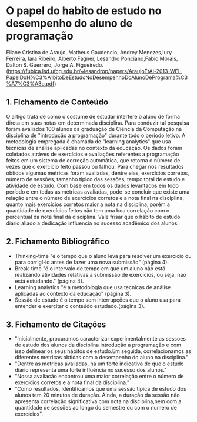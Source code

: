 # O papel do habito de estudo no desempenho do aluno de programação

Eliane Cristina de Araujo, Matheus Gaudencio, Andrey Menezes,Iury Ferreira, Iara Ribeiro, Alberto Fagner, Lesandro Ponciano,Fabio Morais, Dalton S. Guerrero, Jorge A. Figueiredo.
(https://fubica.lsd.ufcg.edu.br/~lesandrop/papers/AraujoEtAl-2013-WEI-PapelDoH%C3%A1bitoDeEstudoNoDesempenhoDoAlunoDePrograma%C3%A7%C3%A3o.pdf)

## 1. Fichamento de Conteúdo


O artigo trata de como o costume de estudar interfere o aluno de forma direta em suas notas em determinada disciplina. Para conduzir tal pesquisa foram avaliados 100 alunos da graduação de Ciência da Computação na disciplina de "introdução a programação" durante todo o período letivo. A metodologia empregada é chamada de "learning analytics" que usa técnicas de análise aplicadas no contexto da educação. Os dados foram coletados atráves de exercícios e avaliações referentes a programação feitos em um sistema de correção automática, que retorna o número de vezes que o exercício feito passou ou falhou. Para chegar nos resultados obtidos algumas métricas foram avaliadas, dentre elas, exercícios corretos, número de sessões, tamanho típico das sessões, tempo total de estudo e atividade de estudo. Com base em todos os dados levantados em todo período e em todas as métricas avaliadas, pode-se concluir que existe uma relação entre o número de exercícios corretos e a nota final na disciplina, quanto mais exercícios corretos maior a nota na disciplina, porém a quantidade de exercícios feitos não tem uma boa correlação com o percentual da nota final da disciplina. Vale frisar que o hábito de estudo diário aliado a dedicação influencia no sucesso acadêmico dos alunos.

## 2. Fichamento Bibliográfico 

* Thinking-time "é o tempo que o aluno leva para resolver um exercício ou para corrigí-lo antes de fazer uma nova submissão" (página 4).
* Break-time "é o intervalo de tempo em que um aluno não está realizando atividades relativas a submissão de exercícios, ou seja, nao está estudando." (página 4).
* Learning analytics "é a metodologia que usa tecnicas de análise aplicadas ao contexto da educação" (página 3).
* Sessão de estudo é o tempo sem interrupções que o aluno usa para entender e exercitar o conteúdo estudado.(página 3).

## 3. Fichamento de Citações 
* "Inicialmente, procuramos caracterizar experimentalmente as sessoes de estudo dos alunos da disciplina introdução a programação e com isso delinear os seus hábitos de estudo.Em seguida, correlacionamos as diferentes metricas obtidas com o desempenho do aluno na disciplina."
* "Dentre as metricas avaliadas, há um forte indicativo de que o estudo diário representa uma forte influência no sucesso dos alunos."
* "Nossa avaliacão encontrou uma maior correlação entre o número de exercícios corretos e a nota final da disciplina."
* "Como resultados, identificamos que uma sessão típica de estudo dos alunos tem 20 minutos de duração. Ainda, a duração da sessão não apresenta correlação significativa com nota na disciplina,nem com a quantidade de sessões ao longo do semestre ou com o numero de exercícios".
